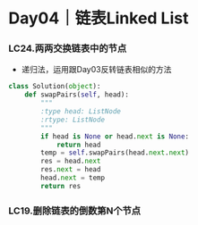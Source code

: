 # Day04｜链表Linked List
### LC24.两两交换链表中的节点
- 递归法，运用跟Day03反转链表相似的方法
```python
class Solution(object):
    def swapPairs(self, head):
        """
        :type head: ListNode
        :rtype: ListNode
        """
        if head is None or head.next is None:
            return head
        temp = self.swapPairs(head.next.next)
        res = head.next
        res.next = head
        head.next = temp
        return res
```
### LC19.删除链表的倒数第N个节点
